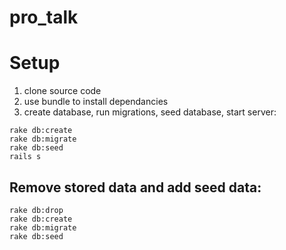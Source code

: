 # pro_talk

# Setup
1. clone source code
2. use bundle to install dependancies 
3. create database, run migrations, seed database, start server: 
  ```
  rake db:create
  rake db:migrate
  rake db:seed
  rails s
  ```

## Remove stored data and add seed data:
```
rake db:drop
rake db:create
rake db:migrate
rake db:seed
```

